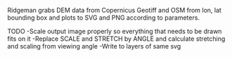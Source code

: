  Ridgeman
 grabs DEM data from Copernicus Geotiff and OSM from lon, lat bounding box and plots to SVG and PNG according to parameters.
 
TODO
-Scale output image properly so everything that needs to be drawn fits on it
-Replace SCALE and STRETCH by ANGLE and calculate stretching and scaling from viewing angle
-Write to layers of same svg
